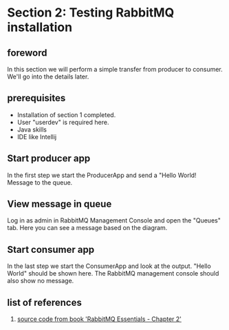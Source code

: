 # Section 2: Testing RabbitMQ installation
## foreword
In this section we will perform a simple transfer from producer to consumer. We'll go into the details later.

## prerequisites
* Installation of section 1 completed.
* User "userdev" is required here.
* Java skills
* IDE like Intellij 

## Start producer app
In the first step we start the ProducerApp and send a "Hello World! Message to the queue.

## View message in queue
Log in as admin in RabbitMQ Management Console and open the "Queues" tab. Here you can see a message based on the diagram.

## Start consumer app
In the last step we start the ConsumerApp and look at the output. "Hello World" should be shown here. The RabbitMQ management console should also show no message.

## list of references
1. [source code from book 'RabbitMQ Essentials - Chapter 2'](https://github.com/tolyo/rabbitmq-essentials/tree/master/ch02)
